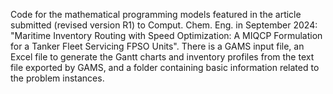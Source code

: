 Code for the mathematical programming models featured in the article submitted (revised version R1) to Comput. Chem. Eng. in September 2024: "Maritime Inventory Routing with Speed Optimization: A MIQCP Formulation for a Tanker Fleet Servicing FPSO Units".
There is a GAMS input file, an Excel file to generate the Gantt charts and inventory profiles from the text file exported by GAMS, and a folder containing basic information related to the problem instances.
